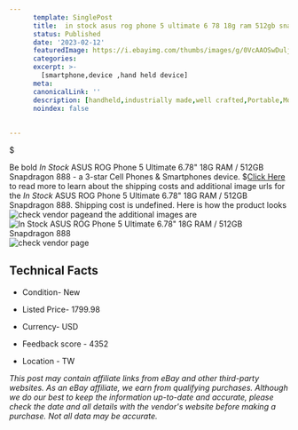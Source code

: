 ```yaml
---
      template: SinglePost
      title:  in stock asus rog phone 5 ultimate 6 78 18g ram 512gb snapdragon 888
      status: Published
      date: '2023-02-12'
      featuredImage: https://i.ebayimg.com/thumbs/images/g/0VcAAOSwDulj3opb/s-l225.jpg
      categories: 
      excerpt: >-
        [smartphone,device ,hand held device]
      meta:
      canonicalLink: ''
      description: [handheld,industrially made,well crafted,Portable,Mobile,Compact,Convenient,Lightweight,Maneuverable,Man-portable,Miniature,Carriable,Hand-held,Light,Holdable,Transportable,Mobile device,Pocket-sized,On-the-go,Wireless,Cordless,Compact size,Convenient size, smartphone,device ,hand held device]
      noindex: false
      
        
---
```

$

Be bold *In Stock* ASUS ROG Phone 5 Ultimate 6.78" 18G RAM / 512GB Snapdragon 888 - a 3-star Cell Phones & Smartphones device.
$[Click Here](https://www.ebay.com/itm/404144131486?hash=item5e18de0d9e%3Ag%3A0VcAAOSwDulj3opb&mkevt=1&mkcid=1&mkrid=711-53200-19255-0&campid=%253CePNCampaignId%253E&customid=%253CreferenceId%253E&toolid=10049) to read more to learn about the shipping costs and additional image urls for the *In Stock* ASUS ROG Phone 5 Ultimate 6.78" 18G RAM / 512GB Snapdragon 888. Shipping cost is undefined. Here is how the product looks ![check vendor page](https://i.ebayimg.com/thumbs/images/g/0VcAAOSwDulj3opb/s-l225.jpg)and the additional images are![*In Stock* ASUS ROG Phone 5 Ultimate 6.78" 18G RAM / 512GB Snapdragon 888](https://i.ebayimg.com/images/g/0VcAAOSwDulj3opb/s-l960.jpg)![check vendor page]()



 ## Technical Facts 



     
      

 - Condition- New 


      

 - Listed Price- 1799.98 


      

 - Currency- USD 


      

 - Feedback score - 4352 


      

 - Location - TW 


      
      

 *_This post may contain affiliate links from eBay and other third-party websites. As an eBay affiliate, we earn from qualifying purchases. Although we do our best to keep the information up-to-date and accurate, please check the date and all details with the vendor's website before making a purchase. Not all data may be accurate._*






